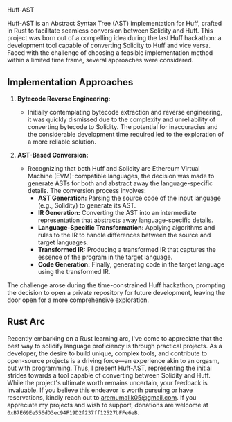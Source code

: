 #   
Huff-AST

Huff-AST is an Abstract Syntax Tree (AST) implementation for Huff, crafted in Rust to facilitate seamless conversion between Solidity and Huff. This project was born out of a compelling idea during the last Huff hackathon: a development tool capable of converting Solidity to Huff and vice versa. Faced with the challenge of choosing a feasible implementation method within a limited time frame, several approaches were considered.

## Implementation Approaches

1.  **Bytecode Reverse Engineering:**
    
    -   Initially contemplating bytecode extraction and reverse engineering, it was quickly dismissed due to the complexity and unreliability of converting bytecode to Solidity. The potential for inaccuracies and the considerable development time required led to the exploration of a more reliable solution.
2.  **AST-Based Conversion:**
    
    -   Recognizing that both Huff and Solidity are Ethereum Virtual Machine (EVM)-compatible languages, the decision was made to generate ASTs for both and abstract away the language-specific details. The conversion process involves:
        -   **AST Generation:** Parsing the source code of the input language (e.g., Solidity) to generate its AST.
        -   **IR Generation:** Converting the AST into an intermediate representation that abstracts away language-specific details.
        -   **Language-Specific Transformation:** Applying algorithms and rules to the IR to handle differences between the source and target languages.
        -   **Transformed IR:** Producing a transformed IR that captures the essence of the program in the target language.
        -   **Code Generation:** Finally, generating code in the target language using the transformed IR.

The challenge arose during the time-constrained Huff hackathon, prompting the decision to open a private repository for future development, leaving the door open for a more comprehensive exploration.

## Rust Arc

Recently embarking on a Rust learning arc, I've come to appreciate that the best way to solidify language proficiency is through practical projects. As a developer, the desire to build unique, complex tools, and contribute to open-source projects is a driving force—an experience akin to an orgasm, but with programming. Thus, I present Huff-AST, representing the initial strides towards a tool capable of converting between Solidity and Huff. While the project's ultimate worth remains uncertain, your feedback is invaluable. If you believe this endeavor is worth pursuing or have reservations, kindly reach out to [aremumalik05@gmail.com](mailto:aremumalik05@gmail.com). If you appreciate my projects and wish to support, donations are welcome at `0xB7E69Ee556dD3ec94F19D2f237ff12527bFFe6eB`.